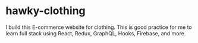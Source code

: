 # hawky-clothing
 I build this E-commerce website for clothing. This is good practice for me to learn full stack using React, Redux, GraphQL, Hooks, Firebase, and more. 
